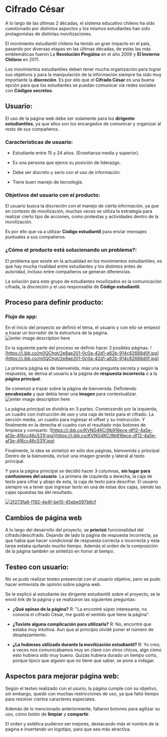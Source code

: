 # Cifrado César

  

A lo largo de las últimas 2 décadas, el sistema educativo chileno ha sido cuestionado por distintos aspectos y los mismos estudiantes han sido protagonistas de distintas movilizaciones.

El movimiento estudiantil chileno ha tenido un gran impacto en el país, pasando por diversas etapas en las últimas décadas, de estas las más emblemáticas fueron La **Revolución Pingüina** en el año 2006 y **El Invierno Chileno** en 2011.

Los movimientos estudiantiles deben tener mucha organización para lograr sus objetivos y para la manipulación de la información siempre ha sido muy importante la **discreción**. Es por ello que el **Cifrado César** es una buena opción para que los estudiantes se puedan comunicar vía redes sociales con **Códigos secretos**.

  

## Usuario:

  

El uso de la página web debe ser solamente para los **dirigente estudiantiles**, ya que ellos son los encargados de comunicar y organizar al resto de sus compañeros.

  

### Características de usuario:

  

- Estudiante entre 15 y 24 años. (Enseñanza media y superior).

  

- Es una persona que ejerce su posición de liderazgo.

  

- Debe ser discreto y serio con el uso de información.

  

- Tiene buen manejo de tecnología.

  

### Objetivos del usuario con el producto:

  

El usuario busca la discreción con el manejo de cierta información, ya que en contexto de movilización, muchas veces se utiliza la estrategia para realizar cierto tipo de acciones, como protestas y actividades dentro de la movilización.

  

Es por ello que va a utilizar **Código estudiantil** para enviar mensajes puntuales a sus compañeros.

  

### ¿Cómo el producto está solucionando un problema?:

  

El problema que existe en la actualidad en los movimientos estudiantiles, es que hay mucha rivalidad entre estudiantes y los distintos entes de autoridad, incluso entre compañeros se generan diferencias.

  

La solución para este grupo de estudiantes movilizados es la comunicación cifrada, la discreción y el uso responsable de **Código estudiantil**.

  

## Proceso para definir producto:

### Flujo de app:

  En el inicio del proyecto se definió el tema, el usuario y con ello se empezó a trazar un borrador de la estructura de la página.
   ![enter image description here](https://i.ibb.co/FHrBQWG/8de55c53-e038-4fcf-804f-8ecf610fdf23.jpg)
  
En la siguiente parte del proceso se definió hacer 3 posibles páginas.
![https://i.ibb.co/m0QChgt/2e8ae201-0c0a-42d1-a62b-914c82688d0f.jpg](https://i.ibb.co/m0QChgt/2e8ae201-0c0a-42d1-a62b-914c82688d0f.jpg)

La primera página es de bienvenida, más una pregunta secreta y según la respuesta, se deriva al usuario a la página de **respuesta incorrecta** o a la **página principal**.
 
 Se comenzó a trazar sobre la página de bienvenida. Definiendo **encabezado** y que debía tener una **imagen** para contextualizar.
![enter image description here](https://i.ibb.co/fGwzyxC/a2fd66e9-fed0-41f4-ad8f-2715a5936fae.jpg)

La página principal se dividiría en 3 partes. Comenzando por la izquierda, un cuadro con instrucción de uso y una caja de texto para el cifrado. La sección media, un cuadro para ingresar el offset y su instrucción. Y finalmente en la derecha el cuadro con el resultado más botones de limpieza y compartir.
![https://i.ibb.co/KVNG4KC/9b916ece-df12-4a5e-af3e-4f6cc46c531f.jpg](https://i.ibb.co/KVNG4KC/9b916ece-df12-4a5e-af3e-4f6cc46c531f.jpg)
  
 
Finalmente, la idea se sintetizó en sólo dos páginas, bienvenida y principal.
Dentro de la bienvenida, incluir una imagen grande y lateral al texto principal.

Y para la página principal se decidió hacer 3 columnas, **sin lugar para confusiones del usuario**.
La primera de izquierda a derecha, la caja de texto para cifrar y abajo de esta, la caja de texto para descifrar. El usuario siempre va a tener que ingresar texto en una de estas dos cajas, siendo las cajas opuestas las del resultado.

  <a href="https://ibb.co/QYGFXVC"><img src="https://i.ibb.co/1RxfbNd/2f273fa6-f192-4e4f-be10-45ebe097b6cf.jpg" alt="2f273fa6-f192-4e4f-be10-45ebe097b6cf" border="0"></a>

## Cambios de página web

A lo largo del desarrollo del proyecto, se **priorizó** funcionalidad del cifrado/descifrado. Dejando de lado la página de respuesta incorrecta, ya que había que hacer condicional de respuesta correcta o incorrecta y esta tarea estaba quitando mucho tiempo. 
Además el orden de la composición de la página también se sintetizó en honor al tiempo. 

## Testeo con usuario:

  

No se pudo realizar testeo presencial con el usuario objetivo, pero se pudo hacer entrevista de opinión sobre página web.   

Se le explicó al estudiante (ex dirigente estudiantil) sobre el proyecto, se le envió link de la página y se realizaron las siguientes preguntas:

- **¿Qué opinas de la página?**
R: "La encontré súper interesante, no conocía el cifrado César, me gustó el sentido que tiene la página".

- **¿Tuviste alguna complicación para utilizarla?**
R: No, encontré que estaba muy intuitiva. Aun que al principio olvidé poner el número de desplazamiento.

- **¿La hubieses utilizado durante la movilización estudiantil?**
R: Yo creo, a veces nos comunicábamos muy en clave con otros chicos, algo cómo esto hubiera sido muy bueno. Quizás hubiera durado un tiempo corto, porque típico que alguien que no tiene que saber, se pone a indagar.

## Aspectos para mejorar página web:

Según el testeo realizado con el usurio, la página cumple con su objetivo, sin embargo, quedó con muchas restricciones de uso, ya que faltó tiempo para resolver ciertos caracteres especiales. 

Además de lo mencionado anteriormente, faltaron botones para agilizar su uso, cómo botón de **limpiar** y **compartir**.

El orden y estética pudieron ser mejores, destacando más el nombre de la página e insertando un logotipo, para que sea más atractiva. 
  